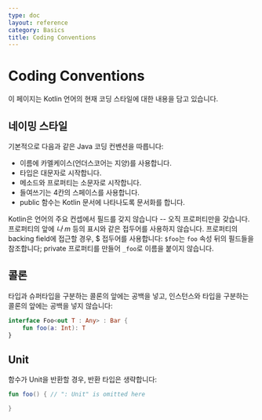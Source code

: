 ```yaml
---
type: doc
layout: reference
category: Basics
title: Coding Conventions
---
```


# Coding Conventions

이 페이지는 Kotlin 언어의 현재 코딩 스타일에 대한 내용을 담고 있습니다.

## 네이밍 스타일
기본적으로 다음과 같은 Java 코딩 컨벤션을 따릅니다:

* 이름에 카멜케이스(언더스코어는 지양)를 사용합니다.
* 타입은 대문자로 시작합니다.
* 메소드와 프로퍼티는 소문자로 시작합니다.
* 들여쓰기는 4칸의 스페이스를 사용합니다.
* public 함수는 Kotlin 문서에 나타나도록 문서화를 합니다.

Kotlin은 언어의 주요 컨셉에서 필드를 갖지 않습니다 -- 오직 프로퍼티만을 갖습니다.
프로퍼티의 앞에 _나 m_ 등의 표시와 같은 접두어를 사용하지 않습니다.
프로퍼티의 backing field에 접근할 경우, $ 접두어를 사용합니다: `$foo`는 `foo` 속성 뒤의 필드들을 참조합니다;
private 프로퍼티를 만들어 `_foo`로 이름을 붙이지 않습니다.

## 콜론

타입과 슈퍼타입을 구분하는 콜론의 앞에는 공백을 넣고, 인스턴스와 타입을 구분하는 콜론의 앞에는 공백을 넣지 않습니다:

``` kotlin
interface Foo<out T : Any> : Bar {
    fun foo(a: Int): T
}
```

## Unit
함수가 Unit을 반환할 경우, 반환 타입은 생략합니다:

``` kotlin
fun foo() { // ": Unit" is omitted here

}
```
